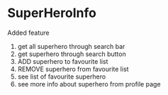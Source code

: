 # SuperHeroInfo
Added feature
1) get all superhero through search bar
2) get superhero through search button
3) ADD superhero to favourite list
4) REMOVE superhero from favourite list
5) see list of favourite superhero
6) see more info about superhero  from profile page